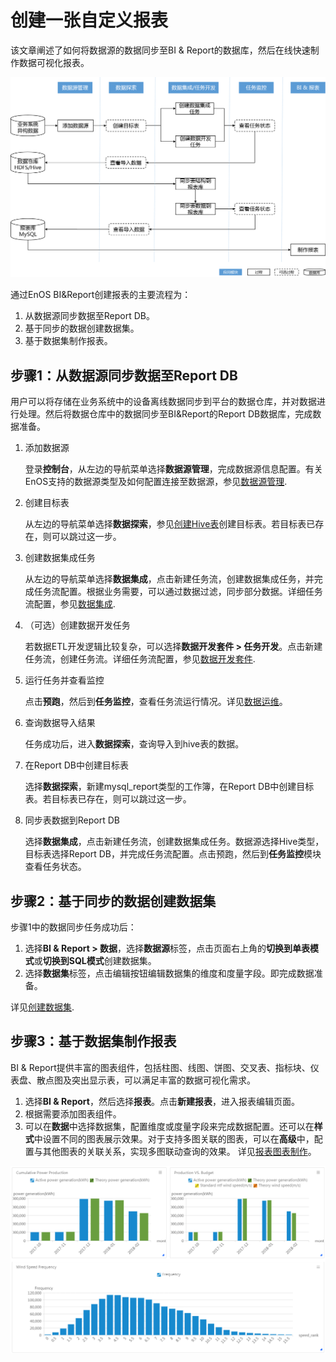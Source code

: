 # 创建一张自定义报表

该文章阐述了如何将数据源的数据同步至BI & Report的数据库，然后在线快速制作数据可视化报表。

![workflow](media/workflow.png)

通过EnOS BI&Report创建报表的主要流程为：
1. 从数据源同步数据至Report DB。
2. 基于同步的数据创建数据集。
3. 基于数据集制作报表。

## 步骤1：从数据源同步数据至Report DB

用户可以将存储在业务系统中的设备离线数据同步到平台的数据仓库，并对数据进行处理。然后将数据仓库中的数据同步至BI&Report的Report DB数据库，完成数据准备。

1. 添加数据源

   登录**控制台**，从左边的导航菜单选择**数据源管理**，完成数据源信息配置。有关EnOS支持的数据源类型及如何配置连接至数据源，参见[数据源管理](https://docs.envisioniot.com/docs/offline-data/zh_CN/latest/data_source/datasource_overview.html).

2. 创建目标表

   从左边的导航菜单选择**数据探索**，参见[创建Hive表](https://docs.envisioniot.com/docs/data-explorer/zh_CN/latest/creating_hivetable.html)创建目标表。若目标表已存在，则可以跳过这一步。

3. 创建数据集成任务

   从左边的导航菜单选择**数据集成**，点击新建任务流，创建数据集成任务，并完成任务流配置。根据业务需要，可以通过数据过滤，同步部分数据。详细任务流配置，参见[数据集成](https://docs.envisioniot.com/docs/offline-data/zh_CN/latest/data_integration/index.html).

4. （可选）创建数据开发任务

   若数据ETL开发逻辑比较复杂，可以选择**数据开发套件 > 任务开发**。点击新建任务流，创建任务流。详细任务流配置，参见[数据开发套件](https://docs.envisioniot.com/docs/offline-data/zh_CN/latest/data_ide/dataide_overview.html).

5. 运行任务并查看监控

   点击**预跑**，然后到**任务监控**，查看任务流运行情况。详见[数据运维](https://docs.envisioniot.com/docs/offline-data/zh_CN/latest/task_monitor/index.html)。

6. 查询数据导入结果

   任务成功后，进入**数据探索**，查询导入到hive表的数据。

7. 在Report DB中创建目标表

   选择**数据探索**，新建mysql_report类型的工作簿，在Report DB中创建目标表。若目标表已存在，则可以跳过这一步。

8. 同步表数据到Report DB

   选择**数据集成**，点击新建任务流，创建数据集成任务。数据源选择Hive类型，目标表选择Report DB，并完成任务流配置。点击预跑，然后到**任务监控**模块查看任务状态。


## 步骤2：基于同步的数据创建数据集

步骤1中的数据同步任务成功后：

1. 选择**BI & Report > 数据**，选择**数据源**标签，点击页面右上角的**切换到单表模式**或**切换到SQL模式**创建数据集。
2. 选择**数据集**标签，点击编辑按钮编辑数据集的维度和度量字段。即完成数据准备。

详见[创建数据集](creating_dataset).

## 步骤3：基于数据集制作报表

BI & Report提供丰富的图表组件，包括柱图、线图、饼图、交叉表、指标块、仪表盘、散点图及突出显示表，可以满足丰富的数据可视化需求。

1. 选择**BI & Report**，然后选择**报表**。点击**新建报表**，进入报表编辑页面。
2. 根据需要添加图表组件。
3. 可以在**数据**中选择数据集，配置维度或度量字段来完成数据配置。还可以在**样式**中设置不同的图表展示效果。对于支持多图关联的图表，可以在**高级**中，配置与其他图表的关联关系，实现多图联动查询的效果。
详见[报表图表制作](creating_chart)。

![sample](media/sample.png)

